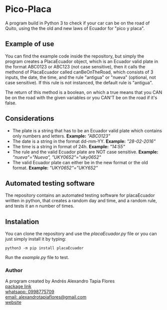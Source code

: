 # Pico-Placa
A program build in Python 3 to check if your car can be on the road of Quito, using the the old and new laws of Ecuador for "pico y placa".

## Example of use
You can find the example code inside the repository, but simply the program creates a PlacaEcuador object, which is an Ecuador valid plate in the format ABC0123 or ABC123 (not case sensitive), then it calls the methond of PlacaEcuador called canBeOnTheRoad, which consists of 3 inputs, the date, the time, and the rule "antigua" or "nueva" (optional, not case sensitive). If this rule is not instanced, the default rule is "antigua".

The return of this method is a boolean, on which a true means that you CAN be on the road with the given variables or you CAN'T be on the road if it's false.

## Considerations
- The plate is a string that has to be an Ecuador valid plate which contains only numbers and letters.
    **Example:** _"ABC0123"_
- The date is a string in the format dd-mm-YY.
    **Example:** _"28-02-2016"_
- The time is a string in format of 24h.
    **Example:** _"14:55"_
- The rule and the valid Ecuador plate are NOT case sensitive.
    **Example:** _"nueva"="Nueva", "UKY0652"="uky0652"_
- The valid Ecuador plate can either be in the new format or the old format.
    **Example:** _"UKY0652"="UKY652"_

## Automated testing software
The repository contains an automated testing software for placaEcuador written in python, that creates a random day and time, and a random rule, and tests it an n number of times.

## Instalation
You can clone the repository and use the _placaEcuador.py_ file or you can just simply install it by typing:
```
python3 -m pip install placaEcuador
```
Run the _example.py_ file to test.

### Author
A program created by Andrés Alexandro Tapia Flores<br/>
[package link](https://pypi.org/project/placaEcuador)<br/>
[whatsapp: 0998775709](https://wa.me/593998775709)<br/>
[email: alexandrotapiaflores@gmail.com](mailto:alexandrotapiaflores@gmail.com)<br/>
[website](https://andrestapia.netlify.com)